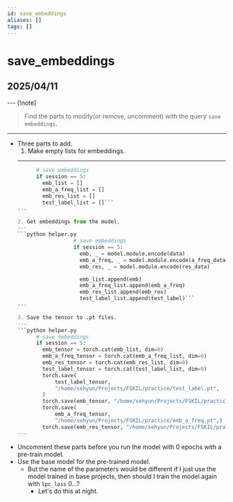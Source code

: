 ```yaml
---
id: save_embeddings
aliases: []
tags: []
---
```


# save_embeddings

## 2025/04/11
--- [!note]
> Find the parts to modify(or remove, uncomment) with the query `save embeddings`.
---
- Three parts to add.
  1. Make empty lists for embeddings.
  ---
  ```python helper.py
        # save embeddings
        if session == 5:
          emb_list = []
          emb_a_freq_list = []
          emb_res_list = []
          test_label_list = []```
  ---

  2. Get embeddings from the model.
  ---
  ```python helper.py
                    # save embeddings
                    if session == 5:
                      emb, _ = model.module.encode(data)
                      emb_a_freq, _ = model.module.encode(a_freq_data)
                      emb_res, _ = model.module.encode(res_data)

                      emb_list.append(emb)
                      emb_a_freq_list.append(emb_a_freq)
                      emb_res_list.append(emb_res)
                      test_label_list.append(test_label)```
  ---

  3. Save the tensor to .pt files.
  ---
  ```python helper.py
        # save embeddings
        if session == 5:
          emb_tensor = torch.cat(emb_list, dim=0)
          emb_a_freq_tensor = torch.cat(emb_a_freq_list, dim=0)
          emb_res_tensor = torch.cat(emb_res_list, dim=0)
          test_label_tensor = torch.cat(test_label_list, dim=0)
          torch.save(
              test_label_tensor,
              "/home/sehyun/Projects/FSKIL/practice/test_label.pt",
          )
          torch.save(emb_tensor, "/home/sehyun/Projects/FSKIL/practice/emb.pt")
          torch.save(
              emb_a_freq_tensor,
              "/home/sehyun/Projects/FSKIL/practice/emb_a_freq.pt",)
          torch.save(emb_res_tensor, "/home/sehyun/Projects/FSKIL/practice/emb_res.pt")```
  ---
- Uncomment these parts before you run the model with 0 epochs with a pre-train model.
- Use the base model for the pre-trained model.
  - But the name of the parameters would be different if I just use the model trained in base projects,
    then should I train the model again with `lpc_loss` 0...?
    - Let's do this at night.
